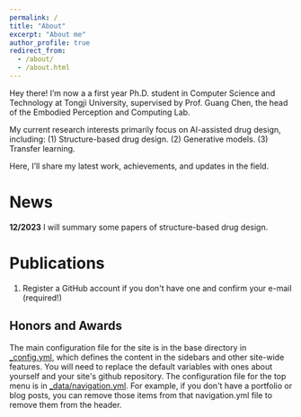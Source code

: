 ```yaml
---
permalink: /
title: "About"
excerpt: "About me"
author_profile: true
redirect_from: 
  - /about/
  - /about.html
---
```


Hey there! I’m now a a first year Ph.D. student in Computer Science and Technology at Tongji University, supervised by Prof. Guang Chen, the head of the Embodied Perception and Computing Lab.

My current research interests primarily focus on AI-assisted drug design, including: (1) Structure-based drug design. (2) Generative models. (3) Transfer learning.

Here, I’ll share my latest work, achievements, and updates in the field.

News
======
**12/2023** I will summary some papers of structure-based drug design.

Publications
======
1. Register a GitHub account if you don't have one and confirm your e-mail (required!)


Honors and Awards
------
The main configuration file for the site is in the base directory in [_config.yml](https://github.com/academicpages/academicpages.github.io/blob/master/_config.yml), which defines the content in the sidebars and other site-wide features. You will need to replace the default variables with ones about yourself and your site's github repository. The configuration file for the top menu is in [_data/navigation.yml](https://github.com/academicpages/academicpages.github.io/blob/master/_data/navigation.yml). For example, if you don't have a portfolio or blog posts, you can remove those items from that navigation.yml file to remove them from the header. 
